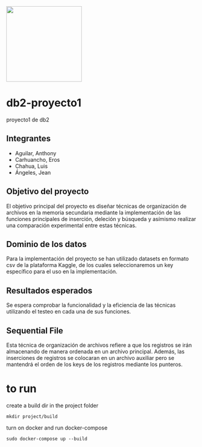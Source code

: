<img src="https://upload.wikimedia.org/wikipedia/commons/7/7a/UTEC.jpg" width="200">

# db2-proyecto1
 proyecto1 de db2
## **Integrantes**
* Aguilar, Anthony
* Carhuancho, Eros
* Chahua, Luis
* Ángeles, Jean

## **Objetivo del proyecto**
El objetivo principal del proyecto es diseñar técnicas de organización de archivos en la memoria secundaria mediante la implementación de las funciones principales de inserción, deleción y búsqueda y asímismo realizar una comparación experimental entre estas técnicas.

## **Dominio de los datos**
Para la implementación del proyecto se han utilizado datasets en formato csv de la plataforma Kaggle, de los cuales seleccionaremos un key específico para el uso en la implementación.

## **Resultados esperados**
Se espera comprobar la funcionalidad y la eficiencia de las técnicas utilizando el testeo en cada una de sus funciones.

## **Sequential File**
Esta técnica de organización de archivos refiere a que los registros se irán almacenando de manera ordenada en un archivo principal. Además, las inserciones de registros se colocaran en un archivo auxiliar pero se mantendrá el orden de los keys de los registros mediante los punteros. 

# to run
create a build dir in the project folder
```
mkdir project/build
```
turn on docker and run docker-compose
```
sudo docker-compose up --build
```
